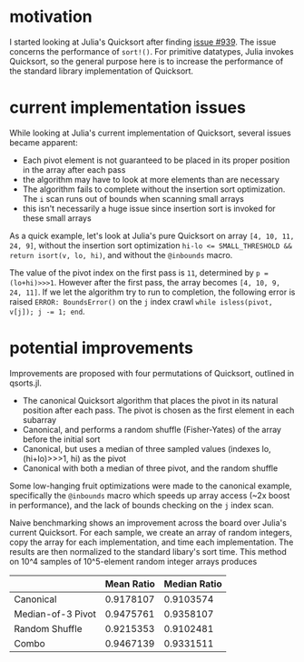 motivation
=====================

I started looking at Julia's Quicksort after finding [issue #939](https://github.com/JuliaLang/julia/issues/939?source=cc). The issue concerns the performance of ```sort!()```. For primitive datatypes, Julia invokes Quicksort, so the general purpose here is to increase the performance of the standard library implementation of Quicksort. 

current implementation issues
=====================

While looking at Julia's current implementation of Quicksort, several issues became apparent:

- Each pivot element is not guaranteed to be placed in its proper position in the array after each pass
 - the algorithm may have to look at more elements than are necessary
- The algorithm fails to complete without the insertion sort optimization. The ```i``` scan runs out of bounds when scanning small arrays
 - this isn't necessarily a huge issue since insertion sort is invoked for these small arrays 

As a quick example, let's look at Julia's pure Quicksort on array ```[4, 10, 11, 24, 9]```, without the insertion sort optimization ```hi-lo <= SMALL_THRESHOLD && return isort(v, lo, hi)```, and without the ```@inbounds``` macro.

The value of the pivot index on the first pass is ```11```, determined by ```p = (lo+hi)>>>1```. However after the first pass, the array becomes ```[4, 10, 9, 24, 11]```. If we let the algorithm try to run to completion, the following error is raised ```ERROR: BoundsError()``` on the ```j``` index crawl ```while isless(pivot, v[j]); j -= 1; end```.

potential improvements
=====================

Improvements are proposed with four permutations of Quicksort, outlined in qsorts.jl. 

- The canonical Quicksort algorithm that places the pivot in its natural position after each pass. The pivot is chosen as the first element in each subarray
- Canonical, and performs a random shuffle (Fisher-Yates) of the array before the initial sort 
- Canonical, but uses a median of three sampled values (indexes lo, (hi+lo)>>>1, hi) as the pivot
- Canonical with both a median of three pivot, and the random shuffle

Some low-hanging fruit optimizations were made to the canonical example, specifically the ```@inbounds``` macro which speeds up array access (~2x boost in performance), and the lack of bounds checking on the ```j``` index scan. 

Naive benchmarking shows an improvement across the board over Julia's current Quicksort. For each sample, we create an array of random integers, copy the array for each implementation, and time each implementation. The results are then normalized to the standard libary's sort time. This method on 10^4 samples of 10^5-element random integer arrays produces

<table>
    <thead>
        <tr>
	    <th></th>
	    <th>Mean Ratio</th>
	    <th>Median Ratio</th>
	</tr>
    </thead>
    <tbody>
        <tr>
	   <td>Canonical</td>
	   <td>0.9178107</td>
	   <td>0.9103574</td>
	</tr>
        <tr>
	   <td>Median-of-3 Pivot</td>
	   <td>0.9475761</td>
	   <td>0.9358107</td>
	</tr>
        <tr>
	   <td>Random Shuffle</td>
	   <td>0.9215353</td>
	   <td>0.9102481</td>
	</tr>
        <tr>
	   <td>Combo</td>
	   <td>0.9467139</td>
	   <td>0.9331511</td>
	</tr>
    </tbody>
</table>